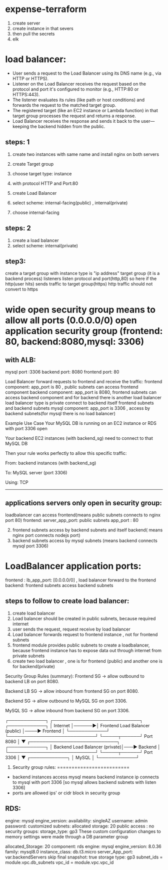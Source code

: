 # expense-terraform

1. create server
2. create instance in that severs
3. then pull the secrets
4. elk


load balancer:
==============
- User sends a request to the Load Balancer using its DNS name (e.g., via HTTP or HTTPS).
- Listener on the Load Balancer receives the request based on the protocol and port it's configured to monitor (e.g., HTTP:80 or HTTPS:443).
- The listener evaluates its rules (like path or host conditions) and forwards the request to the matched target group.
- The registered target (like an EC2 instance or Lambda function) in that target group processes the request and returns a response.
- Load Balancer receives the response and sends it back to the user—keeping the backend hidden from the public.


steps: 1
--------
1. create two instances with same name and install nginx on both servers
2. create Target group
3. choose target type: instance
4. with protocol HTTP and Port:80 


1. create Load Balancer
2. select scheme: internal-facing(public) , internal(private)
3. choose internal-facing

steps: 2
--------
1. create a load balancer
2. select scheme: internal(private)

step3:
------
create a target group with instance type is "ip address"
target group (it is a backend process) 
listeners listen protocol and port(http,80)
so here if the http(user hits) sends traffic to target group(https)
http traffic should not convert to https


wide open security group means to allow all ports (0.0.0.0/0)
open application security group (frontend: 80, backend:8080,mysql: 3306) 
=========================================================================
with ALB:
----------
mysql port :3306 
backend port: 8080
frontend port: 80

Load Balancer forward requests to frontend and receive the traffic:
frontend component: app_port is 80 , public subnets can access frontend component
backend component: app_port is 8080, frontend subnets can access backend component and for backend there is another load balancer
load balancer type is private connect to backend itself 
frontend subnets and backend subnets
mysql component: app_port is 3306 , access by backend subnets(for mysql there is no load balancer)

Example Use Case
Your MySQL DB is running on an EC2 instance or RDS with port 3306 open

Your backend EC2 instances (with backend_sg) need to connect to that MySQL DB

Then your rule works perfectly to allow this specific traffic:

From: backend instances (with backend_sg)

To: MySQL server (port 3306)

Using: TCP

--------------------------------------------------------------
applications servers only open in security group:
----------------------------------------------------
loadbalancer can access frontend(means public subnets connects to nginx port 80)
frontend: server_app_port: public subnets
app_port : 80

2. frontend subnets access by backend subnets and itself backend( means nginx port connects nodejs port)
3. backend subnets access by mysql subnets (means backend connects mysql port 3306)

LoadBalancer application ports:
================================
frontend : lb_app_port: [0.0.0.0/0] , load balancer forward to the frontend
backend: frontend subnets access backend subnets


steps to follow to create load balancer:
-----------------------------------------
1. create load balancer
2. Load balancer should be created in public subnets, because required internet
3. user sends the request, request receive by load balancer
4. Load balancer forwards request to frontend instance , not for frontend subnets
5. frontend module provides public subnets to create a loadbalancer, because frontend instance has to expose data out through internet from private subnets
6. create two load balancer , one is for frontend (public) and another one is for backend(private)


Security Group Rules (summary):
Frontend SG → allow outbound to backend LB on port 8080.

Backend LB SG → allow inbound from frontend SG on port 8080.

Backend SG → allow outbound to MySQL SG on port 3306.

MySQL SG → allow inbound from backend SG on port 3306.

┌────────────┐       ┌────────────────────────────┐       ┌────────────┐
│  Internet  │──────▶│ Frontend Load Balancer (public) │────▶ Frontend │
└────────────┘       └────────────────────────────┘       └─────┬──────┘
Port 8080 │
▼
┌────────────────────────────┐       ┌────────────┐
│ Backend Load Balancer (private)│───▶ Backend   │
└────────────────────────────┘       └─────┬──────┘
Port 3306 │
▼
┌────────────┐
│   MySQL    │
└────────────┘

1. Security group rules:
=========================
* backend instances access mysql means backend instance ip  connects to mysql with port 3306 [so mysql allows backend subnets with listen 3306]
* ports are allowed ips' or cidr block in security group

RDS:
----
engine: mysql
engine_version:
availability: singleAZ
username: admin
password: customized
subnets: 
allocated storage: 20
public access : no
security groups:
storage_type: gp3
These custom configuration changes to memory settings were made through a DB parameter group


allocated_Storage: 20
component: rds
engine: mysql
engine_version: 8.0.36
family: mysql8.0
instance_class: db.t3.micro
server_App_port: var.backendServers
skip final snapshot: true
storage type: gp3
subnet_ids = module.vpc.db_subnets
vpc_id = module.vpc.vpc_id

